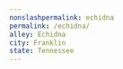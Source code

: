 ```yaml
---
﻿nonslashpermalink: echidna
permalink: /echidna/
alley: Echidna
city: Franklin
state: Tennessee
---
```

